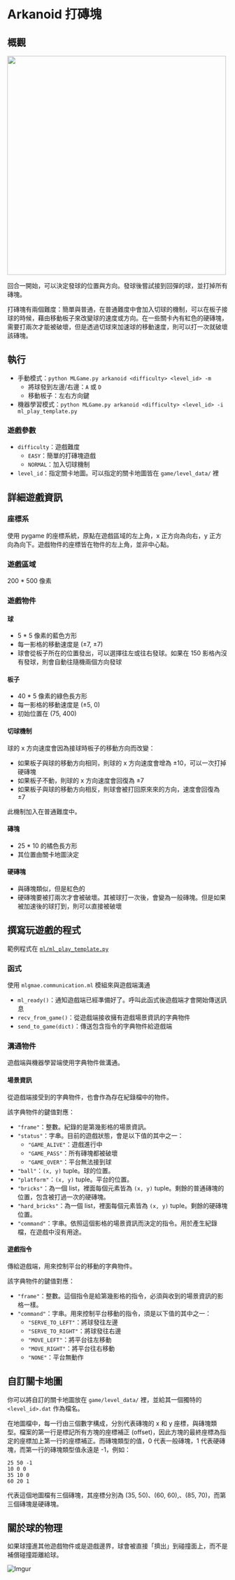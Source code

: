 # Arkanoid 打磚塊

## 概觀

<img src="https://i.imgur.com/brqaW85.gif" height="500"/>

回合一開始，可以決定發球的位置與方向。發球後嘗試接到回彈的球，並打掉所有磚塊。

打磚塊有兩個難度：簡單與普通，在普通難度中會加入切球的機制，可以在板子接球的時候，藉由移動板子來改變球的速度或方向。在一些關卡內有紅色的硬磚塊，需要打兩次才能被破壞，但是透過切球來加速球的移動速度，則可以打一次就破壞該磚塊。

## 執行

* 手動模式：`python MLGame.py arkanoid <difficulty> <level_id> -m`
    * 將球發到左邊/右邊：`A` 或 `D`
    * 移動板子：左右方向鍵
* 機器學習模式：`python MLGame.py arkanoid <difficulty> <level_id> -i ml_play_template.py`

### 遊戲參數

* `difficulty`：遊戲難度
    * `EASY`：簡單的打磚塊遊戲
    * `NORMAL`：加入切球機制
* `level_id`：指定關卡地圖。可以指定的關卡地圖皆在 `game/level_data/` 裡

## 詳細遊戲資訊

### 座標系

使用 pygame 的座標系統，原點在遊戲區域的左上角，x 正方向為向右，y 正方向為向下。遊戲物件的座標皆在物件的左上角，並非中心點。

### 遊戲區域

200 \* 500 像素

### 遊戲物件

#### 球

* 5 \* 5 像素的藍色方形
* 每一影格的移動速度是 (&plusmn;7, &plusmn;7)
* 球會從板子所在的位置發出，可以選擇往左或往右發球。如果在 150 影格內沒有發球，則會自動往隨機兩個方向發球

#### 板子

* 40 \* 5 像素的綠色長方形
* 每一影格的移動速度是 (&plusmn;5, 0)
* 初始位置在 (75, 400)

#### 切球機制

球的 x 方向速度會因為接球時板子的移動方向而改變：

* 如果板子與球的移動方向相同，則球的 x 方向速度會增為 &plusmn;10，可以一次打掉硬磚塊
* 如果板子不動，則球的 x 方向速度會回復為 &plusmn;7
* 如果板子與球的移動方向相反，則球會被打回原來來的方向，速度會回復為 &plusmn;7

此機制加入在普通難度中。

#### 磚塊

* 25 \* 10 的橘色長方形
* 其位置由關卡地圖決定

#### 硬磚塊

* 與磚塊類似，但是紅色的
* 硬磚塊要被打兩次才會被破壞。其被球打一次後，會變為一般磚塊。但是如果被加速後的球打到，則可以直接被破壞

## 撰寫玩遊戲的程式

範例程式在 [`ml/ml_play_template.py`](ml/ml_play_template.py)

### 函式

使用 `mlgmae.communication.ml` 模組來與遊戲端溝通

* `ml_ready()`：通知遊戲端已經準備好了。呼叫此函式後遊戲端才會開始傳送訊息
* `recv_from_game()`：從遊戲端接收擁有遊戲場景資訊的字典物件
* `send_to_game(dict)`：傳送包含指令的字典物件給遊戲端

### 溝通物件

遊戲端與機器學習端使用字典物件做溝通。

#### 場景資訊

從遊戲端接受到的字典物件，也會作為存在紀錄檔中的物件。

該字典物件的鍵值對應：

* `"frame"`：整數。紀錄的是第幾影格的場景資訊。
* `"status"`：字串。目前的遊戲狀態，會是以下值的其中之一：
    * `"GAME_ALIVE"`：遊戲進行中
    * `"GAME_PASS"`：所有磚塊都被破壞
    * `"GAME_OVER"`：平台無法接到球
* `"ball"`：`(x, y)` tuple。球的位置。
* `"platform"`：`(x, y)` tuple。平台的位置。
* `"bricks"`：為一個 list，裡面每個元素皆為 `(x, y)` tuple。剩餘的普通磚塊的位置，包含被打過一次的硬磚塊。
* `"hard_bricks"`：為一個 list，裡面每個元素皆為 `(x, y)` tuple。剩餘的硬磚塊位置。
* `"command"`：字串。依照這個影格的場景資訊而決定的指令。用於產生紀錄檔，在遊戲中沒有用途。

#### 遊戲指令

傳給遊戲端，用來控制平台的移動的字典物件。

該字典物件的鍵值對應：

* `"frame"`：整數。這個指令是給第幾影格的指令，必須與收到的場景資訊的影格一樣。
* `"command"`：字串。用來控制平台移動的指令，須是以下值的其中之一：
    * `"SERVE_TO_LEFT"`：將球發往左邊
    * `"SERVE_TO_RIGHT"`：將球發往右邊
    * `"MOVE_LEFT"`：將平台往左移動
    * `"MOVE_RIGHT"`：將平台往右移動
    * `"NONE"`：平台無動作

## 自訂關卡地圖

你可以將自訂的關卡地圖放在 `game/level_data/` 裡，並給其一個獨特的 `<level_id>.dat` 作為檔名。

在地圖檔中，每一行由三個數字構成，分別代表磚塊的 x 和 y 座標，與磚塊類型。檔案的第一行是標記所有方塊的座標補正 (offset)，因此方塊的最終座標為指定的座標加上第一行的座標補正。而磚塊類型的值，0 代表一般磚塊，1 代表硬磚塊，而第一行的磚塊類型值永遠是 -1，例如：
```
25 50 -1
10 0 0
35 10 0
60 20 1
```
代表這個地圖檔有三個磚塊，其座標分別為 (35, 50)、(60, 60),、(85, 70)，而第三個磚塊是硬磚塊。

## 關於球的物理

如果球撞進其他遊戲物件或是遊戲邊界，球會被直接「擠出」到碰撞面上，而不是補償碰撞距離給球。

![Imgur](https://i.imgur.com/ouk3Jzh.png)
